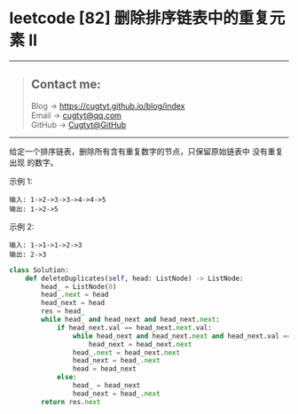 # leetcode [82] 删除排序链表中的重复元素 II

---
> ## Contact me:
> Blog -> <https://cugtyt.github.io/blog/index>  
> Email -> <cugtyt@qq.com>  
> GitHub -> [Cugtyt@GitHub](https://github.com/Cugtyt)

---

给定一个排序链表，删除所有含有重复数字的节点，只保留原始链表中 没有重复出现 的数字。

示例 1:
```
输入: 1->2->3->3->4->4->5
输出: 1->2->5
```

示例 2:
```
输入: 1->1->1->2->3
输出: 2->3
```

``` python
class Solution:
    def deleteDuplicates(self, head: ListNode) -> ListNode:
        head_ = ListNode(0)
        head_.next = head
        head_next = head
        res = head_
        while head_ and head_next and head_next.next:
            if head_next.val == head_next.next.val:
                while head_next and head_next.next and head_next.val == head_next.next.val:
                    head_next = head_next.next
                head_.next = head_next.next
                head_next = head_.next
                head = head_next
            else:
                head_ = head_next
                head_next = head_.next
        return res.next
```